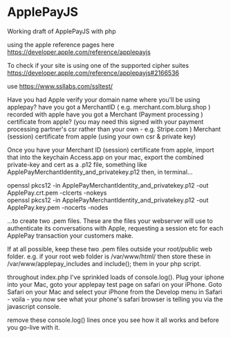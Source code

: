 # ApplePayJS
Working draft of ApplePayJS with php

using the apple reference pages here https://developer.apple.com/reference/applepayjs

To check if your site is using one of the supported cipher suites https://developer.apple.com/reference/applepayjs#2166536
 
use https://www.ssllabs.com/ssltest/

Have you had Apple verify your domain name where you'll be using applepay?
have you got a MerchantID ( e.g. merchant.com.blurg.shop  ) recorded with apple
have you got a Merchant (Payment processing ) certificate from apple? (you may need this signed with your payment processing partner's csr rather than your own - e.g. Stripe.com )
Merchant (session) certificate from apple (using your own csr & private key)

 
Once you have your Merchant ID (session) certificate from apple, import that into the keychain Access.app on your mac, export the combined private-key and cert as a .p12 file, something like ApplePayMerchantIdentity_and_privatekey.p12 then, in terminal...
 
openssl pkcs12 -in ApplePayMerchantIdentity_and_privatekey.p12 -out ApplePay.crt.pem -clcerts -nokeys  
openssl pkcs12 -in ApplePayMerchantIdentity_and_privatekey.p12 -out ApplePay.key.pem -nocerts -nodes 

...to create two .pem files. These are the files your webserver will use to authenticate its conversations with Apple, requesting a session etc for each ApplePay transaction your customers make. 

If at all possible, keep these two .pem files outside your root/public web folder. e.g. if your root web folder is /var/www/html/ then store these in /var/www/applepay_includes and include(); them in your php script.

throughout index.php I've sprinkled loads of console.log(). Plug your iphone into your Mac, goto your applepay test page on safari on your iPhone. Goto Safari on your Mac and select your iPhone from the Develop menu in Safari - voila - you now see what your phone's safari browser is telling you via the javascript console.

remove these console.log() lines once you see how it all works and before you go-live with it.
